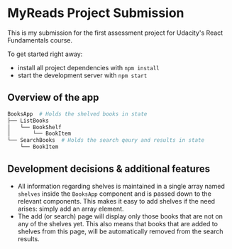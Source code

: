 # MyReads Project Submission

This is my submission for the first assessment project for Udacity's 
React Fundamentals course.

To get started right away:

* install all project dependencies with `npm install`
* start the development server with `npm start`

## Overview of the app
```bash
BooksApp  # Holds the shelved books in state
├── ListBooks
│   └── BookShelf
│       └── BookItem
└── SearchBooks  # Holds the search qeury and results in state
    └── BookItem
```

## Development decisions & additional features

* All information regarding shelves is maintained in a single array 
named `shelves` inside the `BooksApp` component and is passed down to 
the relevant components. This makes it easy to add shelves if the need
arises: simply add an array element.
* The add (or search) page will display only those books that are not on 
any of the shelves yet. This also means that books that are added to 
shelves from this page, will be automatically removed from the search 
results.